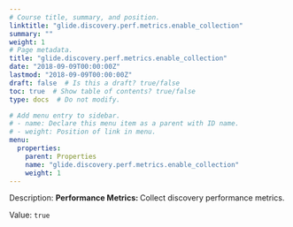 ```yaml
---
# Course title, summary, and position.
linktitle: "glide.discovery.perf.metrics.enable_collection"
summary: ""
weight: 1
# Page metadata.
title: "glide.discovery.perf.metrics.enable_collection"
date: "2018-09-09T00:00:00Z"
lastmod: "2018-09-09T00:00:00Z"
draft: false  # Is this a draft? true/false
toc: true  # Show table of contents? true/false
type: docs  # Do not modify.

# Add menu entry to sidebar.
# - name: Declare this menu item as a parent with ID name.
# - weight: Position of link in menu.
menu:
  properties:
    parent: Properties
    name: "glide.discovery.perf.metrics.enable_collection"
    weight: 1
---
```


Description: <b>Performance Metrics: </b> Collect discovery performance metrics.


Value: `true`